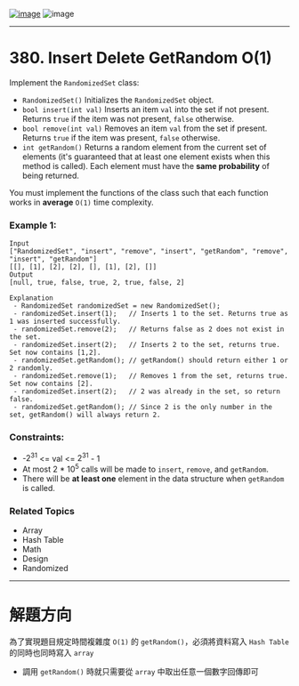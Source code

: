 [![image](https://img.shields.io/badge/Leetcode-Link-blue?logo=leetcode)](https://leetcode.com/problems/insert-delete-getrandom-o1/)
![image](https://img.shields.io/badge/Difficulty-Medium-yellow)

---

# 380. Insert Delete GetRandom O(1)

Implement the `RandomizedSet` class:

- `RandomizedSet()` Initializes the `RandomizedSet` object.
- `bool insert(int val)` Inserts an item `val` into the set if not present. Returns `true` if the item was not present, `false` otherwise.
- `bool remove(int val)` Removes an item `val` from the set if present. Returns `true` if the item was present, `false` otherwise.
- `int getRandom()` Returns a random element from the current set of elements (it's guaranteed that at least one element exists when this method is called). Each element must have the **same probability** of being returned.

You must implement the functions of the class such that each function works in **average** `O(1)` time complexity.

### Example 1:

```
Input
["RandomizedSet", "insert", "remove", "insert", "getRandom", "remove", "insert", "getRandom"]
[[], [1], [2], [2], [], [1], [2], []]
Output
[null, true, false, true, 2, true, false, 2]

Explanation
 - RandomizedSet randomizedSet = new RandomizedSet();
 - randomizedSet.insert(1);   // Inserts 1 to the set. Returns true as 1 was inserted successfully.
 - randomizedSet.remove(2);   // Returns false as 2 does not exist in the set.
 - randomizedSet.insert(2);   // Inserts 2 to the set, returns true. Set now contains [1,2].
 - randomizedSet.getRandom(); // getRandom() should return either 1 or 2 randomly.
 - randomizedSet.remove(1);   // Removes 1 from the set, returns true. Set now contains [2].
 - randomizedSet.insert(2);   // 2 was already in the set, so return false.
 - randomizedSet.getRandom(); // Since 2 is the only number in the set, getRandom() will always return 2.
```

### Constraints:

- -$2^{31}$ <= val <= $2^{31}$ - 1
- At most 2 * $10^5$ calls will be made to `insert`, `remove`, and `getRandom`.
- There will be **at least one** element in the data structure when `getRandom` is called.

### Related Topics

- Array
- Hash Table
- Math
- Design
- Randomized
  
---

# 解題方向

為了實現題目規定時間複雜度 `O(1)` 的 `getRandom()`，必須將資料寫入 `Hash Table` 的同時也同時寫入 `array`

 - 調用 `getRandom()` 時就只需要從 `array` 中取出任意一個數字回傳即可
